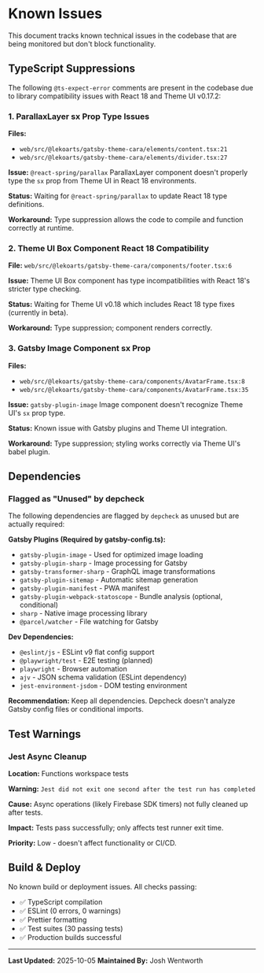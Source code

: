 # Known Issues

This document tracks known technical issues in the codebase that are being monitored but don't block functionality.

## TypeScript Suppressions

The following `@ts-expect-error` comments are present in the codebase due to library compatibility issues with React 18 and Theme UI v0.17.2:

### 1. ParallaxLayer sx Prop Type Issues

**Files:**
- `web/src/@lekoarts/gatsby-theme-cara/elements/content.tsx:21`
- `web/src/@lekoarts/gatsby-theme-cara/elements/divider.tsx:27`

**Issue:** `@react-spring/parallax` ParallaxLayer component doesn't properly type the `sx` prop from Theme UI in React 18 environments.

**Status:** Waiting for `@react-spring/parallax` to update React 18 type definitions.

**Workaround:** Type suppression allows the code to compile and function correctly at runtime.

### 2. Theme UI Box Component React 18 Compatibility

**File:** `web/src/@lekoarts/gatsby-theme-cara/components/footer.tsx:6`

**Issue:** Theme UI Box component has type incompatibilities with React 18's stricter type checking.

**Status:** Waiting for Theme UI v0.18 which includes React 18 type fixes (currently in beta).

**Workaround:** Type suppression; component renders correctly.

### 3. Gatsby Image Component sx Prop

**Files:**
- `web/src/@lekoarts/gatsby-theme-cara/components/AvatarFrame.tsx:8`
- `web/src/@lekoarts/gatsby-theme-cara/components/AvatarFrame.tsx:35`

**Issue:** `gatsby-plugin-image` Image component doesn't recognize Theme UI's `sx` prop type.

**Status:** Known issue with Gatsby plugins and Theme UI integration.

**Workaround:** Type suppression; styling works correctly via Theme UI's babel plugin.

## Dependencies

### Flagged as "Unused" by depcheck

The following dependencies are flagged by `depcheck` as unused but are actually required:

**Gatsby Plugins (Required by gatsby-config.ts):**
- `gatsby-plugin-image` - Used for optimized image loading
- `gatsby-plugin-sharp` - Image processing for Gatsby
- `gatsby-transformer-sharp` - GraphQL image transformations
- `gatsby-plugin-sitemap` - Automatic sitemap generation
- `gatsby-plugin-manifest` - PWA manifest
- `gatsby-plugin-webpack-statoscope` - Bundle analysis (optional, conditional)
- `sharp` - Native image processing library
- `@parcel/watcher` - File watching for Gatsby

**Dev Dependencies:**
- `@eslint/js` - ESLint v9 flat config support
- `@playwright/test` - E2E testing (planned)
- `playwright` - Browser automation
- `ajv` - JSON schema validation (ESLint dependency)
- `jest-environment-jsdom` - DOM testing environment

**Recommendation:** Keep all dependencies. Depcheck doesn't analyze Gatsby config files or conditional imports.

## Test Warnings

### Jest Async Cleanup

**Location:** Functions workspace tests

**Warning:** `Jest did not exit one second after the test run has completed`

**Cause:** Async operations (likely Firebase SDK timers) not fully cleaned up after tests.

**Impact:** Tests pass successfully; only affects test runner exit time.

**Priority:** Low - doesn't affect functionality or CI/CD.

## Build & Deploy

No known build or deployment issues. All checks passing:
- ✅ TypeScript compilation
- ✅ ESLint (0 errors, 0 warnings)
- ✅ Prettier formatting
- ✅ Test suites (30 passing tests)
- ✅ Production builds successful

---

**Last Updated:** 2025-10-05
**Maintained By:** Josh Wentworth

